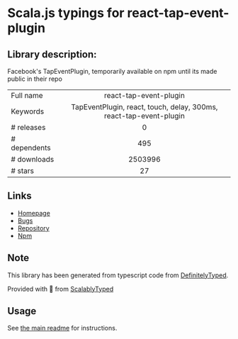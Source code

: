 
# Scala.js typings for react-tap-event-plugin


## Library description:
Facebook's TapEventPlugin, temporarily available on npm until its made public in their repo

|                    |                 |
| ------------------ | :-------------: |
| Full name          | react-tap-event-plugin |
| Keywords           | TapEventPlugin, react, touch, delay, 300ms, react-tap-event-plugin |
| # releases         | 0 |
| # dependents       | 495 |
| # downloads        | 2503996 |
| # stars            | 27 |

## Links
- [Homepage](http://facebook.github.io/react)
- [Bugs](https://github.com/zilverline/react-tap-event-plugin/issues)
- [Repository](https://github.com/zilverline/react-tap-event-plugin)
- [Npm](https://www.npmjs.com/package/react-tap-event-plugin)
    


## Note
This library has been generated from typescript code from [DefinitelyTyped](https://definitelytyped.org).

Provided with :purple_heart: from [ScalablyTyped](https://github.com/oyvindberg/ScalablyTyped)

## Usage
See [the main readme](../../readme.md) for instructions.


